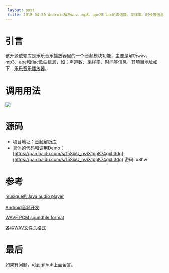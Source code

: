 ```yaml
---
 layout: post
 title: 2018-04-30-Android解析wav、mp3、ape和flac的声道数、采样率、时长等信息
---
```

# 引言 #

该开源依赖库是乐乐音乐播放器里的一个音频模块功能，主要是解析wav、mp3、ape和flac歌曲信息，如：声道数、采样率、时间等信息，其项目地址如下：[乐乐音乐播放器](https://github.com/zhangliangming/HappyPlayer5.git)。


# 调用用法 #

![](https://i.imgur.com/qD7bhT4.png)

# 源码 #
- 项目地址：[音频解析库](https://github.com/zhangliangming/HPAudio.git)
- 具体的代码和调用Demo：[https://pan.baidu.com/s/15SixU_nviX1ppK74gxL3dg](https://pan.baidu.com/s/15SixU_nviX1ppK74gxL3dg)  密码: u8hw

# 参考 #

[musique的Java audio player](https://github.com/tulskiy/musique)

[Android音频开发](https://github.com/Jhuster/AudioDemo)

[WAVE PCM soundfile format](http://soundfile.sapp.org/doc/WaveFormat/)

[各种WAV文件头格式](http://www.xuebuyuan.com/840670.html)


# 最后 #
如果有问题，可到github上面留言。
